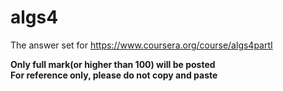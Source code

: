 # algs4
The answer set for https://www.coursera.org/course/algs4partI

**Only full mark(or higher than 100) will be posted**  
**For reference only, please do not copy and paste**  
